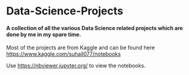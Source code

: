 # Data-Science-Projects

#### A collection of all the various Data Science related projects which are done by me in my spare time.

Most of the projects are from Kaggle and can be found here https://www.kaggle.com/suhail077/notebooks

Use https://nbviewer.jupyter.org/ to view the notebooks.
